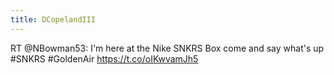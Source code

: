 ```yaml
---
title: DCopelandIII
---
```


RT @NBowman53: I'm here at the Nike SNKRS Box come and say what's up #SNKRS #GoldenAir https://t.co/oIKwvamJh5